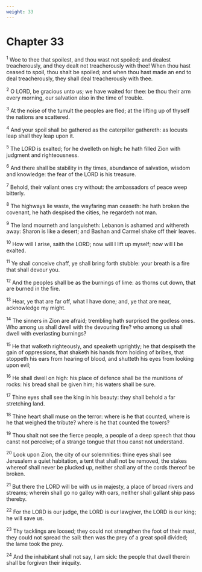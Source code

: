 ```yaml
---
weight: 33
---
```


# Chapter 33

<sup>1</sup> Woe to thee that spoilest, and thou wast not spoiled; and dealest treacherously, and they dealt not treacherously with thee! When thou hast ceased to spoil, thou shalt be spoiled; and when thou hast made an end to deal treacherously, they shall deal treacherously with thee. 

<sup>2</sup> O LORD, be gracious unto us; we have waited for thee: be thou their arm every morning, our salvation also in the time of trouble. 

<sup>3</sup> At the noise of the tumult the peoples are fled; at the lifting up of thyself the nations are scattered. 

<sup>4</sup> And your spoil shall be gathered as the caterpiller gathereth: as locusts leap shall they leap upon it. 

<sup>5</sup> The LORD is exalted; for he dwelleth on high: he hath filled Zion with judgment and righteousness. 

<sup>6</sup> And there shall be stability in thy times, abundance of salvation, wisdom and knowledge: the fear of the LORD is his treasure. 

<sup>7</sup> Behold, their valiant ones cry without: the ambassadors of peace weep bitterly. 

<sup>8</sup> The highways lie waste, the wayfaring man ceaseth: he hath broken the covenant, he hath despised the cities, he regardeth not man. 

<sup>9</sup> The land mourneth and languisheth: Lebanon is ashamed and withereth away: Sharon is like a desert; and Bashan and Carmel shake off their leaves. 

<sup>10</sup> How will I arise, saith the LORD; now will I lift up myself; now will I be exalted. 

<sup>11</sup> Ye shall conceive chaff, ye shall bring forth stubble: your breath is a fire that shall devour you. 

<sup>12</sup> And the peoples shall be as the burnings of lime: as thorns cut down, that are burned in the fire. 

<sup>13</sup> Hear, ye that are far off, what I have done; and, ye that are near, acknowledge my might. 

<sup>14</sup> The sinners in Zion are afraid; trembling hath surprised the godless ones. Who among us shall dwell with the devouring fire? who among us shall dwell with everlasting burnings? 

<sup>15</sup> He that walketh righteously, and speaketh uprightly; he that despiseth the gain of oppressions, that shaketh his hands from holding of bribes, that stoppeth his ears from hearing of blood, and shutteth his eyes from looking upon evil; 

<sup>16</sup> He shall dwell on high: his place of defence shall be the munitions of rocks: his bread shall be given him; his waters shall be sure. 

<sup>17</sup> Thine eyes shall see the king in his beauty: they shall behold a far stretching land. 

<sup>18</sup> Thine heart shall muse on the terror: where is he that counted, where is he that weighed the tribute? where is he that counted the towers? 

<sup>19</sup> Thou shalt not see the fierce people, a people of a deep speech that thou canst not perceive; of a strange tongue that thou canst not understand. 

<sup>20</sup> Look upon Zion, the city of our solemnities: thine eyes shall see Jerusalem a quiet habitation, a tent that shall not be removed, the stakes whereof shall never be plucked up, neither shall any of the cords thereof be broken. 

<sup>21</sup> But there the LORD will be with us in majesty, a place of broad rivers and streams; wherein shall go no galley with oars, neither shall gallant ship pass thereby. 

<sup>22</sup> For the LORD is our judge, the LORD is our lawgiver, the LORD is our king; he will save us. 

<sup>23</sup> Thy tacklings are loosed; they could not strengthen the foot of their mast, they could not spread the sail: then was the prey of a great spoil divided; the lame took the prey. 

<sup>24</sup> And the inhabitant shall not say, I am sick: the people that dwell therein shall be forgiven their iniquity. 


